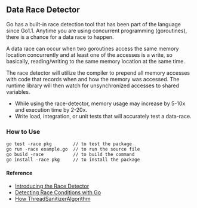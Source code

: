 ## Data Race Detector
Go has a built-in race detection tool that has been part of the language since Go1.1. Anytime 
you are using concurrent programming (goroutines), there is a chance for a data race to happen.

A data race can occur when two goroutines access the same memory location concurrently and at least one 
of the accesses is a write, so basically, reading/writing to the same memory location at the same time. 

The race detector will utilize the compiler to prepend all memory accesses with code that records when and how 
the memory was accessed. The runtime library will then watch for unsynchronized accesses to shared variables.

 - While using the race-detector, memory usage may increase by 5-10x and execution time by 2-20x.
 - Write load, integration, or unit tests that will accurately test a data-race. 

### How to Use
```aidl
go test -race pkg        // to test the package
go run -race example.go  // to run the source file
go build -race           // to build the command
go install -race pkg     // to install the package
```

#### Reference
  - [Introducing the Race Detector](https://blog.golang.org/race-detector)
  - [Detecting Race Conditions with Go](https://www.ardanlabs.com/blog/2013/09/detecting-race-conditions-with-go.html)
  - [How ThreadSanitizerAlgorithm](https://github.com/google/sanitizers/wiki/ThreadSanitizerAlgorithm)
